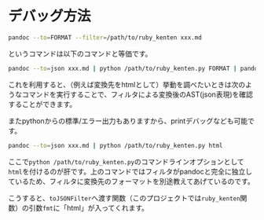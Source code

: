 # デバッグ方法

```sh
pandoc --to=FORMAT --filter=/path/to/ruby_kenten xxx.md
```
というコマンドは以下のコマンドと等価です。

```sh
pandoc --to=json xxx.md | python /path/to/ruby_kenten.py FORMAT | pandoc --from=json --to=FORMAT
```

これを利用すると、（例えば変換先をhtmlとして）挙動を調べたいときは次のようなコマンドを実行することで、フィルタによる変換後のAST(json表現)を確認することができます。

またpythonからの標準/エラー出力もありますから、printデバッグなども可能です。

```sh
pandoc --to=json xxx.md | python /path/to/ruby_kenten.py html
```

ここで`python /path/to/ruby_kenten.py`のコマンドラインオプションとして`html`を付けるのが肝です。上のコマンドではフィルタがpandocと完全に独立しているため、フィルタに変換先のフォーマットを別途教えてあげているのです。

こうすると、`toJSONFilter`へ渡す関数（このプロジェクトでは`ruby_kenten`関数）の引数`fmt`に「html」が入ってくれます。
